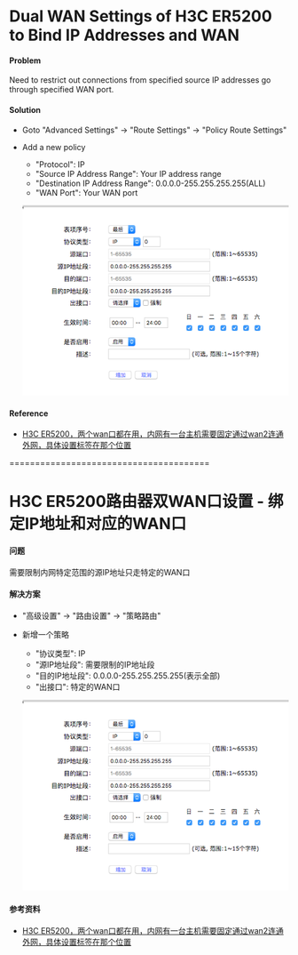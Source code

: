 # Dual WAN Settings of H3C ER5200 to Bind IP Addresses and WAN

#### Problem
Need to restrict out connections from specified source IP addresses go through specified WAN port. 

#### Solution
* Goto "Advanced Settings" -> "Route Settings" -> "Policy Route Settings"
* Add a new policy
    * "Protocol": IP
    * "Source IP Address Range": Your IP address range
    * "Destination IP Address Range": 0.0.0.0-255.255.255.255(ALL)
    * "WAN Port": Your WAN port

    ![](img/01.png)

#### Reference
* [H3C ER5200，两个wan口都在用，内网有一台主机需要固定通过wan2连通外网，具体设置标签在那个位置](http://ask.zol.com.cn/q/169207.html)

=======================================

# H3C ER5200路由器双WAN口设置 - 绑定IP地址和对应的WAN口

#### 问题
需要限制内网特定范围的源IP地址只走特定的WAN口

#### 解决方案
* "高级设置" -> "路由设置" -> "策略路由"
* 新增一个策略
    * "协议类型": IP
    * "源IP地址段": 需要限制的IP地址段
    * "目的IP地址段": 0.0.0.0-255.255.255.255(表示全部)
    * "出接口": 特定的WAN口

    ![](img/01.png)

#### 参考资料
* [H3C ER5200，两个wan口都在用，内网有一台主机需要固定通过wan2连通外网，具体设置标签在那个位置](http://ask.zol.com.cn/q/169207.html) 
